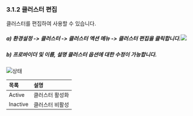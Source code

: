 ### 3.1.2 클러스터 편집

클러스터를 편집하여 사용할 수 있습니다.

##### a\) 환경설정 -&gt; 클러스터 -&gt; 클러스터 액션 메뉴 -&gt; 클러스터 편집을 클릭합니다.![](/assets/클러편집수정.png)

##### b\) 프로바이더 및 이름, 설명 클러스터 옵션에 대한 수정이 가능합니다.

![](/assets/클러스터편집2.png)상태

| **목록** | **설명** |
| :--- | :--- |
| Active | 클러스터 활성화 |
| Inactive | 클러스터 비활성 |



